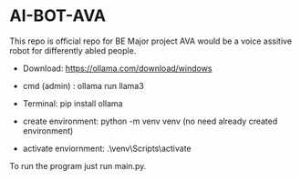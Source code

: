 # AI-BOT-AVA

This repo is official repo for BE Major project
AVA would be a voice assitive robot for differently abled people.

- Download: https://ollama.com/download/windows
- cmd (admin) : ollama run llama3
- Terminal: pip install ollama

- create environment: python -m venv venv (no need already created environment)
- activate enviornment: .\venv\Scripts\activate


To run the program just run main.py.
